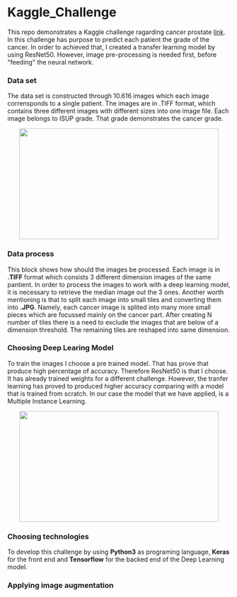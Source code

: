 # Kaggle_Challenge

This repo demonstrates a Kaggle challenge ragarding cancer prostate [link](https://www.kaggle.com/c/prostate-cancer-grade-assessment). In this challenge has purpose to predict each patient the grade of the cancer. In order to achieved that, I created a transfer learning model by using ResNet50. However, image pre-processing is needed first, before "feeding" the neural network. 



### Data set

The data set is constructed through 10.616 images which each image corrensponds to a single patient. The images are in .TIFF format, which contains three different images with different sizes into one image file. Each image belongs to ISUP grade. That grade demonstrates the cancer grade. 

<p align="center"> 
<img src="https://github.com/BardisRenos/Kaggle_Challenge/blob/master/img.JPG" width="450" height="250" style=centerme>
</p>

### Data process 

This block shows how should the images be processed. Each image is in **.TIFF** format which consists 3 different dimension images of the same pantient. In order to process the images to work with a deep learning model, it is necessary to retrieve the median image out the 3 ones. Another worth mentioning is that to split each image into small tiles and converting them into **.JPG**. Namely, each cancer image is splited into many more small pieces which are focussed mainly on the cancer part. After creating N number of tiles there is a need to exclude the images that are below of a dimension threshold. The remaining tiles are reshaped into same dimension. 

### Choosing Deep Learing Model

To train the images I choose a pre trained model. That has prove that produce high percentage of accuracy. Therefore ResNet50 is that I choose. It has already trained weights for a different challenge. However, the tranfer learning has proved to produced higher accuracy comparing with a model that is trained from scratch. In our case the model that we have applied, is a Multiple Instance Learning. 

<p align="center"> 
<img src= "https://github.com/BardisRenos/Kaggle_Challenge/blob/master/ResNet.png" width="450" height="250" style=centerme>
</p>

### Choosing technologies

To develop this challenge by using **Python3** as programing language, **Keras** for the front end and **Tensorflow** for the backed end of the Deep Learning model. 


### Applying image augmentation 



